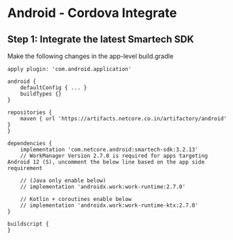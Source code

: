 # Android - Cordova Integrate

## Step 1: Integrate the latest Smartech SDK

Make the following changes in the app-level build.gradle
```shell
apply plugin: 'com.android.application'

android {
    defaultConfig { ... }
    buildTypes {}
}

repositories {
    maven { url 'https://artifacts.netcore.co.in/artifactory/android' }
}

dependencies {
    implementation 'com.netcore.android:smartech-sdk:3.2.13'
    // WorkManager Version 2.7.0 is required for apps targeting Android 12 (S), uncomment the below line based on the app side requirement

    // (Java only enable below)
    // implementation 'androidx.work:work-runtime:2.7.0'

    // Kotlin + coroutines enable below
    // implementation 'androidx.work:work-runtime-ktx:2.7.0'
}

buildscript {
}
```